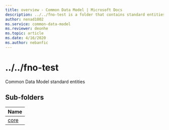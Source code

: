 ```yaml
---
title: overview - Common Data Model | Microsoft Docs
description: ../../fno-test is a folder that contains standard entities related to the Common Data Model.
author: nenad1002
ms.service: common-data-model
ms.reviewer: deonhe
ms.topic: article
ms.date: 4/16/2020
ms.author: nebanfic
---
```


# ../../fno-test

Common Data Model standard entities  

## Sub-folders

|Name|
|---|
|[core](core/overview.md)|



